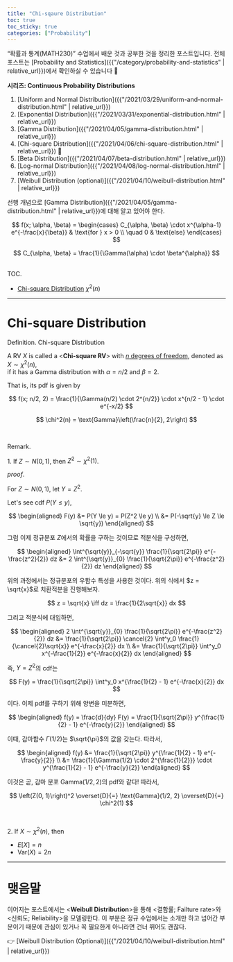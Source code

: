 ```yaml
---
title: "Chi-sqaure Distribution"
toc: true
toc_sticky: true
categories: ["Probability"]
---
```

“확률과 통계(MATH230)” 수업에서 배운 것과 공부한 것을 정리한 포스트입니다. 전체 포스트는 [Probability and Statistics]({{"/category/probability-and-statistics" | relative_url}})에서 확인하실 수 있습니다 🎲

<div class="proof" markdown="1">

**시리즈: Continuous Probability Distributions**

1. [Uniform and Normal Distribution]({{"/2021/03/29/uniform-and-normal-distribution.html" | relative_url}})
2. [Exponential Distribution]({{"/2021/03/31/exponential-distribution.html" | relative_url}})
3. [Gamma Distribution]({{"/2021/04/05/gamma-distribution.html" | relative_url}})
4. [Chi-square Distribution]({{"/2021/04/06/chi-square-distribution.html" | relative_url}}) 👀
5. [Beta Distribution]({{"/2021/04/07/beta-distribution.html" | relative_url}})
6. [Log-normal Distribution]({{"/2021/04/08/log-normal-distribution.html" | relative_url}})
7. [Weibull Distribution (optional)]({{"/2021/04/10/weibull-distribution.html" | relative_url}})

</div>

선행 개념으로 [Gamma Distribution]({{"/2021/04/05/gamma-distribution.html" | relative_url}})에 대해 알고 있어야 한다.

$$
f(x; \alpha, \beta)
= \begin{cases}
    C_{\alpha, \beta} \cdot x^{\alpha-1} e^{-\frac{x}{\beta}} & \text{for } x > 0 \\
    \quad 0 & \text{else}
\end{cases}
$$

$$
C_{\alpha, \beta}
= \frac{1}{\Gamma(\alpha) \cdot \beta^{\alpha}}
$$

<br><span class="statement-title">TOC.</span><br>

- [Chi-square Distribution](#chi-square-distribution) $\chi^2(n)$

<hr/>

# Chi-square Distribution

<div class="definition" markdown="1">

<span class="statement-title">Definition.</span> Chi-square Distribution<br/>

A RV $X$ is called a \<**Chi-square RV**\> with <u>$n$ degrees of freedom</u>, denoted as $X \sim \chi^2(n)$, <br/>
if it has a <span class="half_HL">Gamma distribution with $\alpha = n/2$ and $\beta=2$</span>.

That is, its pdf is given by

$$
f(x; n/2, 2) = \frac{1}{\Gamma(n/2) \cdot 2^{n/2}} \cdot x^{n/2 - 1} \cdot e^{-x/2}
$$

$$
\chi^2(n) = \text{Gamma}\left(\frac{n}{2}, 2\right)
$$

</div>

<br/>

<div class="statement" markdown="1">

<span class="statement-title">Remark.</span><br/>

1\. If $Z \sim N(0, 1)$, then $Z^2 \sim \chi^2(1)$.

</div>

<div class="math-statement" markdown="1">

<span class="statement-title">*proof*.</span><br/>

For $Z \sim N(0, 1)$, let $Y = Z^2$.

Let's see cdf $P(Y \le y)$,

$$
\begin{aligned}
F(y) &= P(Y \le y) = P(Z^2 \le y) \\
     &= P(-\sqrt{y} \le Z \le \sqrt{y})
\end{aligned}
$$

그럼 이제 정규분포 $Z$에서의 확률을 구하는 것이므로 적분식을 구성하면,

$$
\begin{aligned}
\int^{\sqrt{y}}_{-\sqrt{y}} \frac{1}{\sqrt{2\pi}} e^{-\frac{z^2}{2}} dz &= 2 \int^{\sqrt{y}}_{0} \frac{1}{\sqrt{2\pi}} e^{-\frac{z^2}{2}} dz
\end{aligned}
$$

위의 과정에서는 정규분포의 우함수 특성을 사용한 것이다. 위의 식에서 $z = \sqrt{x}$로 치환적분을 진행해보자.

$$
z = \sqrt{x} \iff dz = \frac{1}{2\sqrt{x}} dx
$$

그리고 적분식에 대입하면,

$$
\begin{aligned}
2 \int^{\sqrt{y}}_{0} \frac{1}{\sqrt{2\pi}} e^{-\frac{z^2}{2}} dz &= \frac{1}{\sqrt{2\pi}} \cancel{2} \int^y_0 \frac{1}{\cancel{2}\sqrt{x}} e^{-\frac{x}{2}} dx \\
&= \frac{1}{\sqrt{2\pi}} \int^y_0 x^{-\frac{1}{2}} e^{-\frac{x}{2}} dx
\end{aligned}
$$

즉, $Y = Z^2$의 cdf는

$$
F(y) = \frac{1}{\sqrt{2\pi}} \int^y_0 x^{\frac{1}{2} - 1} e^{-\frac{x}{2}} dx
$$

이다. 이제 pdf를 구하기 위해 양변을 미분하면,

$$
\begin{aligned}
f(y) = \frac{d}{dy} F(y) = \frac{1}{\sqrt{2\pi}} y^{\frac{1}{2} - 1} e^{-\frac{y}{2}}
\end{aligned}
$$

이때, 감마함수 $\Gamma(1/2)$는 $\sqrt{\pi}$의 값을 갖는다. 따라서,

$$
\begin{aligned}
f(y) &= \frac{1}{\sqrt{2\pi}} y^{\frac{1}{2} - 1} e^{-\frac{y}{2}} \\
    &= \frac{1}{\Gamma(1/2) \cdot 2^{\frac{1}{2}}} \cdot y^{\frac{1}{2} - 1} e^{-\frac{y}{2}}
\end{aligned}
$$

이것은 곧, 감마 분포 $\text{Gamma}(1/2, 2)$의 pdf와 같다! 따라서,

$$
\left(Z(0, 1)\right)^2 \overset{D}{=} \text{Gamma}(1/2, 2) \overset{D}{=} \chi^2(1)
$$

</div>

<br/>

<div class="statement" markdown="1">

2\. If $X \sim \chi^2(n)$, then

- $E[X] = n$
- $\text{Var}(X) = 2n$

</div>

<hr/>

# 맺음말

이어지는 포스트에서는 \<**Weibull Distribution**\>을 통해 \<결함률; Failture rate\>와 \<신뢰도; Reliability\>을 모델링한다. 이 부분은 정규 수업에서는 소개만 하고 넘어간 부분이기 때문에 관심이 있거나 꼭 필요한게 아니라면 건너 뛰어도 괜찮다.

👉 [Weibull Distribution (Optional)]({{"/2021/04/10/weibull-distribution.html" | relative_url}})
